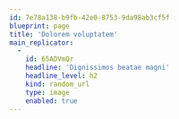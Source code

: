 ```yaml
---
id: 7e78a138-b9fb-42e0-8753-9da98ab3cf5f
blueprint: page
title: 'Dolorem voluptatem'
main_replicator:
  -
    id: 65ADVmQr
    headline: 'Dignissimos beatae magni'
    headline_level: h2
    kind: random_url
    type: image
    enabled: true
---
```

